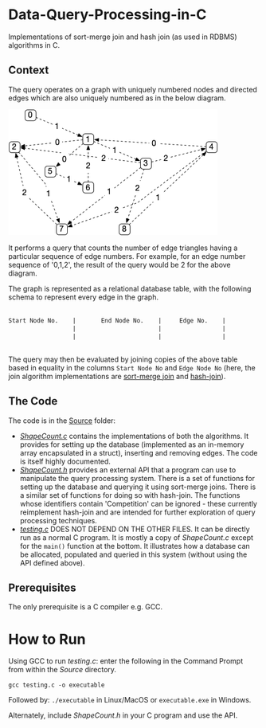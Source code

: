 # Data-Query-Processing-in-C
Implementations of sort-merge join and hash join (as used in RDBMS) algorithms in C.

## Context

The query operates on a graph with uniquely numbered nodes and directed edges which are also uniquely numbered as in the below diagram.

![image](TrianglesVisualized.png)

It performs a query that counts the number of edge triangles having a particular sequence of edge numbers. For example, for an edge number sequence of '0,1,2', the result of the query would be 2 for the above diagram.

The graph is represented as a relational database table, with the following schema to represent every edge in the graph.

```

Start Node No.    |       End Node No.    |     Edge No.    |
                  |                       |                 |
                  |                       |                 |
                  
```

The query may then be evaluated by joining copies of the above table based in equality in the columns `Start Node No` and `Edge Node No` (here, the join algorithm implementations are [sort-merge join](https://en.wikipedia.org/wiki/Sort-merge_join) and [hash-join](https://en.wikipedia.org/wiki/Hash_join)).

## The Code

The code is in the [Source](Source) folder:
- [*ShapeCount.c*](Source/ShapeCount.c) contains the implementations of both the algorithms. It provides for setting up the database (implemented as an in-memory array encapsulated in a struct), inserting and removing edges. The code is itself highly documented.
- [*ShapeCount.h*](Source/ShapeCount.h) provides an external API that a program can use to manipulate the query processing system. There is a set of functions for setting up the database and querying it using sort-merge joins. There is a similar set of functions for doing so with hash-join. The functions whose identifiers contain 'Competition' can be ignored - these currently reimplement hash-join and are intended for further exploration of query processing techniques.
- [*testing.c*](Source/testing.c) DOES NOT DEPEND ON THE OTHER FILES. It can be directly run as a normal C program. It is mostly a copy of *ShapeCount.c* except for the `main()` function at the bottom. It illustrates how a database can be allocated, populated and queried in this system (without using the API defined above).

## Prerequisites 

The only prerequisite is a C compiler e.g. GCC.

# How to Run
Using GCC to run *testing.c*: enter the following in the Command Prompt from within the *Source* directory. 
```
gcc testing.c -o executable
```
Followed by:
`./executable` in Linux/MacOS or
`executable.exe` in Windows.

Alternately, include *ShapeCount.h* in your C program and use the API.

